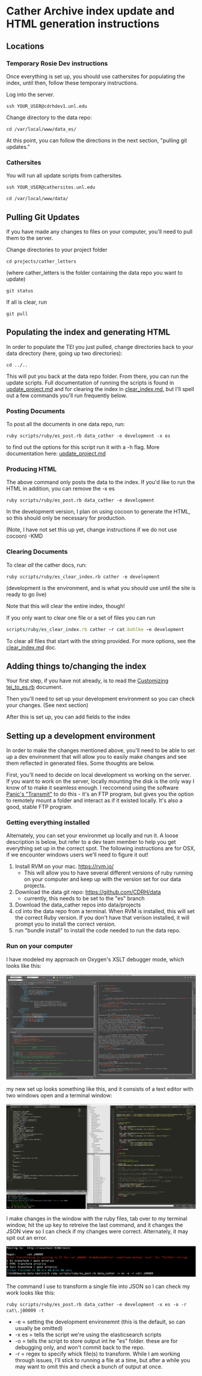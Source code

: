 # Cather Archive index update and HTML generation instructions

## Locations

### Temporary Rosie Dev instructions

Once everything is set up, you should use cathersites for populating the index, until then, follow these temporary instructions. 

Log into the server.

```
ssh YOUR_USER@cdrhdev1.unl.edu
 ```

Change directory to the data repo:

```
cd /var/local/www/data_es/
```

At this point, you can follow the directions in the next section, "pulling git updates."

### Cathersites

You will run all update scripts from cathersites. 

```
ssh YOUR_USER@cathersites.unl.edu
```
```
cd /var/local/www/data/
```

## Pulling Git Updates

If you have made any changes to files on your computer, you'll need to pull them to the server. 

Change directories to your project folder

```
cd projects/cather_letters
```

(where cather_letters is the folder containing the data repo you want to update)

```
git status
```

If all is clear, run

```
git pull
```

## Populating the index and generating HTML

In order to populate the TEI you just pulled, change directories back to your data directory (here, going up two directories): 

```
cd ../..
```

This will put you back at the data repo folder. From there, you can run the update scripts. Full documentation of running the scripts is found in [update_project.md](update_project.md) and for clearing the index in [clear_index.md](clear_index.md), but I'll spell out a few commands you'll run frequently below.

### Posting Documents

To post all the documents in one data repo, run: 

```
ruby scripts/ruby/es_post.rb data_cather -e development -x es
```

to find out the options for this script run it with a -h flag. More documentation here: [update_project.md](update_project.md)

### Producing HTML

The above command only posts the data to the index. If you'd like to run the HTML in addition, you can remove the -x es

```
ruby scripts/ruby/es_post.rb data_cather -e development
```

In the development version, I plan on using cocoon to generate the HTML, so this should only be necessary for production. 

(Note, I have not set this up yet, change instructions if we do not use cocoon) -KMD

### Clearing Documents

To clear *all* the cather docs, run: 

```
ruby scripts/ruby/es_clear_index.rb cather -e development
```

(development is the environment, and is what you should use until the site is ready to go live)

Note that this will clear the entire index, though!

If you only want to clear one file or a set of files you can run 

```ruby 
scripts/ruby/es_clear_index.rb cather -r cat.bohlke -e development
```

To clear all files that start with the string provided. For more options, see the [clear_index.md](clear_index.md) doc. 

## Adding things to/changing the index

Your first step, if you have not already, is to read the [Customizing tei_to_es.rb](tei_to_es.rb) document.

Then you'll need to set up your development environment so you can check your changes. (See next section)

After this is set up, you can add fields to the index

## Setting up a development environment

In order to make the changes mentioned above, you'll need to be able to set up a dev environment that will allow you to easily make changes and see them reflected in generated files. Some thoughts are below. 

First, you'll need to decide on local development vs working on the server. If you want to work on the server, locally mounting the disk is the only way I know of to make it seamless enough. I reccomend using the software [Panic's "Transmit"](https://panic.com/transmit/) to do this - it's an FTP program, but gives you the option to remotely mount a folder and interact as if it existed locally. It's also a good, stable FTP program. 

### Getting everything installed

Alternately, you can set your environmet up locally and run it. A loose description is below, but refer to a dev team member to help you get everything set up in the correct spot. The following instructions are for OSX, if we encounter windows users we'll need to figure it out!

1. Install RVM on your mac. https://rvm.io/
    - This will allow you to have several different versions of ruby running on your computer and keep up with the version set for our data projects.
2. Download the data git repo: https://github.com/CDRH/data
    - currently, this needs to be set to the "es" branch
3. Download the data_cather repos into data/projects
4. cd into the data repo from a terminal. When RVM is installed, this will set the correct Ruby version. If you don't have that verison installed, it will prompt you to install the correct version. 
5. run "bundle install" to install the code needed to run the data repo. 

### Run on your computer

I have modeled my approach on Oxygen's XSLT debugger mode, which looks like this:

![Old Oxygen setup](images/project_cather_old_setup.png)

my new set up looks something like this, and it consists of a text editor with two windows open and a terminal window:

![Example new setup](images/project_cather_new_setup.png)

I make changes in the window with the ruby files, tab over to my terminal window, hit the up key to retreive the last command, and it changes the JSON view so I can check if my changes were correct. Alternately, it may spit out an error. 

![Error message](images/project_cather_error.png)

The command I use to transform a single file into JSON so I can check my work looks like this: 

```
ruby scripts/ruby/es_post.rb data_cather -e development -x es -o -r cat\.j00009 -t

```

- -e = setting the development environemnt (this is the default, so can usually be omitted)
- -x es = tells the script we're using the elasticsearch scripts
- -o = tells the script to store output int he "es" folder. these are for debugging only, and won't commit back to the repo. 
- -r = regex to specify whick file(s) to transform. While I am working through issues, I'll stick to running a file at a time, but after a while you may want to omit this and check a bunch of output at once. 

